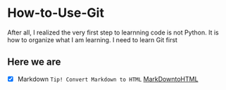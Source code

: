# How-to-Use-Git
After all, I realized the very first step to learnning code is not Python. It is how to organize what I am learning. I need to learn Git first    

<!--Headings -->

## Here we are 

- [x] Markdown  `Tip! Convert Markdown to HTML` [MarkDowntoHTML](https://markdowntohtml.com/)

